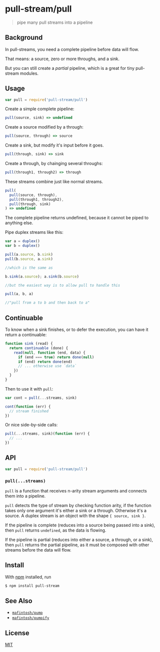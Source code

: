 # pull-stream/pull

> pipe many pull streams into a pipeline

## Background

In pull-streams, you need a complete pipeline before data will flow.

That means: a source, zero or more throughs, and a sink.

But you can still create a _partial_ pipeline, which is a great for tiny pull-stream modules.

## Usage

```js
var pull = require('pull-stream/pull')
```

Create a simple complete pipeline:

```js
pull(source, sink) => undefined
```

Create a source modified by a through:

```js
pull(source, through) => source
```

Create a sink, but modify it's input before it goes.

```js
pull(through, sink) => sink
```

Create a through, by chainging several throughs:

```js
pull(through1, through2) => through
```

These streams combine just like normal streams.

```js
pull(
  pull(source, through),
  pull(through1, through2),
  pull(through, sink)
) => undefined
```

The complete pipeline returns undefined, because it cannot be piped to anything else.

Pipe duplex streams like this:

```js
var a = duplex()
var b = duplex()

pull(a.source, b.sink)
pull(b.source, a.sink)

//which is the same as

b.sink(a.source); a.sink(b.source)

//but the easiest way is to allow pull to handle this

pull(a, b, a)

//"pull from a to b and then back to a"
```

## Continuable

To know when a sink finishes, or to defer the execution, you can have it return a continuable:

```js
function sink (read) {
  return continuable (done) {
    read(null, function (end, data) {
      if (end === true) return done(null)
      if (end) return done(end)
      // ... otherwise use `data`
    })
  }
}
```

Then to use it with `pull`:

```js
var cont = pull(...streams, sink)

cont(function (err) {
  // stream finished
})
```

Or nice side-by-side calls:

```js
pull(...streams, sink)(function (err) {
  // ...
})
```

## API

```js
var pull = require('pull-stream/pull')
```

### `pull(...streams)`

`pull` is a function that receives n-arity stream arguments and connects them into a pipeline.

`pull` detects the type of stream by checking function arity, if the function takes only one argument it's either a sink or a through. Otherwise it's a source. A duplex stream is an object with the shape `{ source, sink }`.

If the pipeline is complete (reduces into a source being passed into a sink), then `pull` returns `undefined`, as the data is flowing.

If the pipeline is partial (reduces into either a source, a through, or a sink), then `pull` returns the partial pipeline, as it must be composed with other streams before the data will flow.

## Install

With [npm](https://npmjs.org/) installed, run

```sh
$ npm install pull-stream
```

## See Also

- [`mafintosh/pump`](https://github.com/mafintosh/pump)
- [`mafintosh/pumpify`](https://github.com/mafintosh/pumpify)

## License

[MIT](https://tldrlegal.com/license/mit-license)
